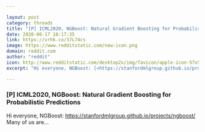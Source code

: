 ```yaml
---

layout: post
category: threads
title: "[P] ICML2020, NGBoost: Natural Gradient Boosting for Probabilistic Predictions"
date: 2020-06-17 18:17:35
link: https://vrhk.co/37L74cs
image: https://www.redditstatic.com/new-icon.png
domain: reddit.com
author: "reddit"
icon: http://www.redditstatic.com/desktop2x/img/favicon/apple-icon-57x57.png
excerpt: "Hi everyone, NGBoost: [<https://stanfordmlgroup.github.io/projects/ngboost/>](<https://stanfordmlgroup.github.io/projects/ngboost/>) Many of us are..."

---
```


### [P] ICML2020, NGBoost: Natural Gradient Boosting for Probabilistic Predictions

Hi everyone, NGBoost: [<https://stanfordmlgroup.github.io/projects/ngboost/>](<https://stanfordmlgroup.github.io/projects/ngboost/>) Many of us are...